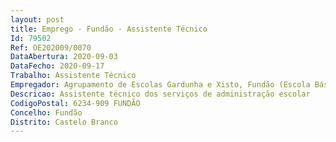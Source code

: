 ```yaml
--- 
layout: post
title: Emprego - Fundão - Assistente Técnico
Id: 79502
Ref: OE202009/0070
DataAbertura: 2020-09-03
DataFecho: 2020-09-17
Trabalho: Assistente Técnico
Empregador: Agrupamento de Escolas Gardunha e Xisto, Fundão (Escola Básica Serra da Gardunha, Fundão - Sede)
Descricao: Assistente técnico dos serviços de administração escolar
CodigoPostal: 6234-909 FUNDÃO
Concelho: Fundão
Distrito: Castelo Branco
--- 
```

